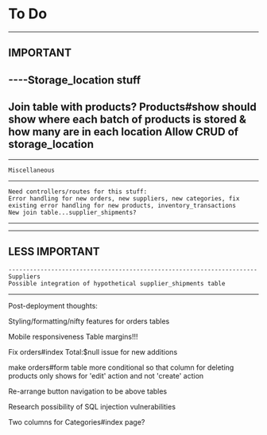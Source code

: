 # To Do
-----------------------------------------------------------------------
IMPORTANT
-----------------------------------------------------------------------

----Storage_location stuff
-----------------------------------------------------------------------
  Join table with products?
  Products#show should show where each batch of products is stored & how many are in each location
  Allow CRUD of storage_location
-----------------------------------------------------------------------
-----------------------------------------------------------------------

    Miscellaneous
-----------------------------------------------------------------------
    Need controllers/routes for this stuff:
    Error handling for new orders, new suppliers, new categories, fix existing error handling for new products, inventory_transactions
    New join table...supplier_shipments?
-----------------------------------------------------------------------
-----------------------------------------------------------------------

LESS IMPORTANT
-----------------------------------------------------------------------
    ----------------------------------------------------------------------
    Suppliers
    Possible integration of hypothetical supplier_shipments table
-----------------------------------------------------------------------


Post-deployment thoughts:


Styling/formatting/nifty features for orders tables


Mobile responsiveness
Table margins!!!



Fix orders#index Total:$null issue for new additions


make orders#form table more conditional so that column for deleting products only shows for 'edit' action and not 'create' action


Re-arrange button navigation to be above tables


Research possibility of SQL injection vulnerabilities

Two columns for Categories#index page?
